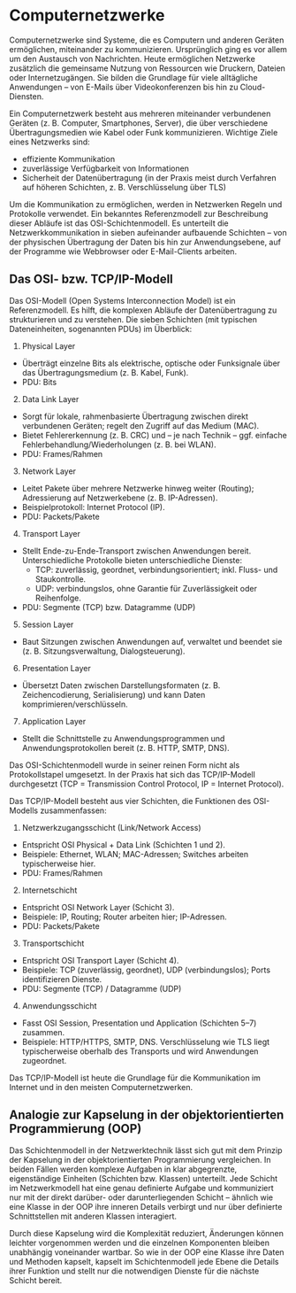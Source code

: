 # Computernetzwerke

Computernetzwerke sind Systeme, die es Computern und anderen Geräten ermöglichen, miteinander zu kommunizieren. Ursprünglich ging es vor allem um den Austausch von Nachrichten. Heute ermöglichen Netzwerke zusätzlich die gemeinsame Nutzung von Ressourcen wie Druckern, Dateien oder Internetzugängen. Sie bilden die Grundlage für viele alltägliche Anwendungen – von E-Mails über Videokonferenzen bis hin zu Cloud-Diensten.

Ein Computernetzwerk besteht aus mehreren miteinander verbundenen Geräten (z. B. Computer, Smartphones, Server), die über verschiedene Übertragungsmedien wie Kabel oder Funk kommunizieren. Wichtige Ziele eines Netzwerks sind:
- effiziente Kommunikation
- zuverlässige Verfügbarkeit von Informationen
- Sicherheit der Datenübertragung (in der Praxis meist durch Verfahren auf höheren Schichten, z. B. Verschlüsselung über TLS)

Um die Kommunikation zu ermöglichen, werden in Netzwerken Regeln und Protokolle verwendet. Ein bekanntes Referenzmodell zur Beschreibung dieser Abläufe ist das OSI-Schichtenmodell. Es unterteilt die Netzwerkkommunikation in sieben aufeinander aufbauende Schichten – von der physischen Übertragung der Daten bis hin zur Anwendungsebene, auf der Programme wie Webbrowser oder E-Mail-Clients arbeiten.

## Das OSI- bzw. TCP/IP-Modell

Das OSI-Modell (Open Systems Interconnection Model) ist ein Referenzmodell. Es hilft, die komplexen Abläufe der Datenübertragung zu strukturieren und zu verstehen. Die sieben Schichten (mit typischen Dateneinheiten, sogenannten PDUs) im Überblick:

1) Physical Layer
- Überträgt einzelne Bits als elektrische, optische oder Funksignale über das Übertragungsmedium (z. B. Kabel, Funk).
- PDU: Bits

2) Data Link Layer
- Sorgt für lokale, rahmenbasierte Übertragung zwischen direkt verbundenen Geräten; regelt den Zugriff auf das Medium (MAC).
- Bietet Fehlererkennung (z. B. CRC) und – je nach Technik – ggf. einfache Fehlerbehandlung/Wiederholungen (z. B. bei WLAN).
- PDU: Frames/Rahmen

3) Network Layer
- Leitet Pakete über mehrere Netzwerke hinweg weiter (Routing); Adressierung auf Netzwerkebene (z. B. IP-Adressen).
- Beispielprotokoll: Internet Protocol (IP).
- PDU: Packets/Pakete

4) Transport Layer
- Stellt Ende-zu-Ende-Transport zwischen Anwendungen bereit. Unterschiedliche Protokolle bieten unterschiedliche Dienste:
  - TCP: zuverlässig, geordnet, verbindungsorientiert; inkl. Fluss- und Staukontrolle.
  - UDP: verbindungslos, ohne Garantie für Zuverlässigkeit oder Reihenfolge.
- PDU: Segmente (TCP) bzw. Datagramme (UDP)

5) Session Layer
- Baut Sitzungen zwischen Anwendungen auf, verwaltet und beendet sie (z. B. Sitzungsverwaltung, Dialogsteuerung).

6) Presentation Layer
- Übersetzt Daten zwischen Darstellungsformaten (z. B. Zeichencodierung, Serialisierung) und kann Daten komprimieren/verschlüsseln.

7) Application Layer
- Stellt die Schnittstelle zu Anwendungsprogrammen und Anwendungsprotokollen bereit (z. B. HTTP, SMTP, DNS).

Das OSI-Schichtenmodell wurde in seiner reinen Form nicht als Protokollstapel umgesetzt. In der Praxis hat sich das TCP/IP-Modell durchgesetzt (TCP = Transmission Control Protocol, IP = Internet Protocol).

Das TCP/IP-Modell besteht aus vier Schichten, die Funktionen des OSI-Modells zusammenfassen:

1) Netzwerkzugangsschicht (Link/Network Access)
- Entspricht OSI Physical + Data Link (Schichten 1 und 2).
- Beispiele: Ethernet, WLAN; MAC-Adressen; Switches arbeiten typischerweise hier.
- PDU: Frames/Rahmen

2) Internetschicht
- Entspricht OSI Network Layer (Schicht 3).
- Beispiele: IP, Routing; Router arbeiten hier; IP-Adressen.
- PDU: Packets/Pakete

3) Transportschicht
- Entspricht OSI Transport Layer (Schicht 4).
- Beispiele: TCP (zuverlässig, geordnet), UDP (verbindungslos); Ports identifizieren Dienste.
- PDU: Segmente (TCP) / Datagramme (UDP)

4) Anwendungsschicht
- Fasst OSI Session, Presentation und Application (Schichten 5–7) zusammen.
- Beispiele: HTTP/HTTPS, SMTP, DNS. Verschlüsselung wie TLS liegt typischerweise oberhalb des Transports und wird Anwendungen zugeordnet.

Das TCP/IP-Modell ist heute die Grundlage für die Kommunikation im Internet und in den meisten Computernetzwerken.

## Analogie zur Kapselung in der objektorientierten Programmierung (OOP)

Das Schichtenmodell in der Netzwerktechnik lässt sich gut mit dem Prinzip der Kapselung in der objektorientierten Programmierung vergleichen. In beiden Fällen werden komplexe Aufgaben in klar abgegrenzte, eigenständige Einheiten (Schichten bzw. Klassen) unterteilt. Jede Schicht im Netzwerkmodell hat eine genau definierte Aufgabe und kommuniziert nur mit der direkt darüber- oder darunterliegenden Schicht – ähnlich wie eine Klasse in der OOP ihre inneren Details verbirgt und nur über definierte Schnittstellen mit anderen Klassen interagiert.

Durch diese Kapselung wird die Komplexität reduziert, Änderungen können leichter vorgenommen werden und die einzelnen Komponenten bleiben unabhängig voneinander wartbar. So wie in der OOP eine Klasse ihre Daten und Methoden kapselt, kapselt im Schichtenmodell jede Ebene die Details ihrer Funktion und stellt nur die notwendigen Dienste für die nächste Schicht bereit.